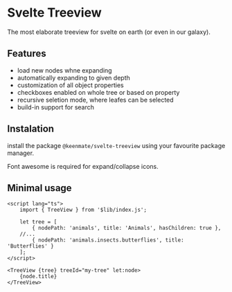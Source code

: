 # Svelte Treeview

The most elaborate treeview for svelte on earth (or even in our galaxy).

## Features

- load new nodes whne expanding
- automatically expanding to given depth
- customization of all object properties
- checkboxes enabled on whole tree or based on property
- recursive seletion mode, where leafes can be selected
- build-in support for search

## Instalation

install the package `@keenmate/svelte-treeview` using your favourite package manager.

Font awesome is required for expand/collapse icons.

## Minimal usage


```svelte
<script lang="ts">
	import { TreeView } from '$lib/index.js';

	let tree = [
		{ nodePath: 'animals', title: 'Animals', hasChildren: true },
    //...
		{ nodePath: 'animals.insects.butterflies', title: 'Butterflies' }
	];
</script>

<TreeView {tree} treeId="my-tree" let:node>
	{node.title}
</TreeView>

```
